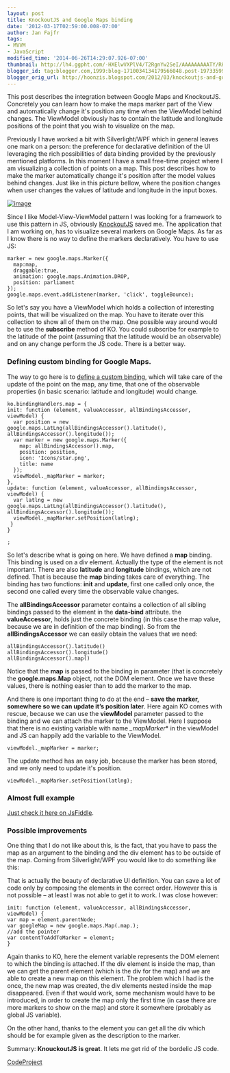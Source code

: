 ```yaml
---
layout: post
title: KnockoutJS and Google Maps binding
date: '2012-03-17T02:59:00.008-07:00'
author: Jan Fajfr
tags:
- MVVM
- JavaScript
modified_time: '2014-06-26T14:29:07.926-07:00'
thumbnail: http://lh4.ggpht.com/-HXElwVXPlV4/T2RgnYw2SeI/AAAAAAAAATY/RHL4H9fBXqw/s72-c/image_thumb.png?imgmax=800
blogger_id: tag:blogger.com,1999:blog-1710034134179566048.post-1973359973792824666
blogger_orig_url: http://hoonzis.blogspot.com/2012/03/knockoutjs-and-google-maps-binding.html
---
```

This post describes the integration between Google Maps and KnockoutJS.
Concretely you can learn how to make the maps marker part of the View
and automatically change it's position any time when the ViewModel
behind changes. The ViewModel obviously has to contain the latitude and
longitude positions of the point that you wish to visualize on the map.

Previously I have worked a bit with Silverlight/WPF which in general
leaves one mark on a person: the preference for declarative definition
of the UI leveraging the rich possibilities of data binding provided by
the previously mentioned platforms. In this moment I have a small
free-time project where I am visualizing a collection of points on a
map. This post describes how to make the marker automatically change
it's position after the model values behind changes. Just like in this
picture bellow, where the position changes when user changes the values
of latitude and longitude in the input boxes.

[![image](http://lh4.ggpht.com/-HXElwVXPlV4/T2RgnYw2SeI/AAAAAAAAATY/RHL4H9fBXqw/image_thumb.png?imgmax=800 "image")](http://lh6.ggpht.com/-KtZ1v4DOEl4/T2RgmGXhokI/AAAAAAAAATQ/rOq7ve_0OH8/s1600-h/image%25255B2%25255D.png)

Since I like Model-View-ViewModel pattern I was looking for a framework
to use this pattern in JS, obviously [KnockoutJS](http://knockoutjs.com)
saved me. The application that I am working on, has to visualize several
markers on Google Maps. As far as I know there is no way to define the
markers declaratively. You have to use JS:

``` 
marker = new google.maps.Marker({
  map:map,
  draggable:true,
  animation: google.maps.Animation.DROP,
  position: parliament
});
google.maps.event.addListener(marker, 'click', toggleBounce);
```

So let's say you have a ViewModel which holds a collection of
interesting points, that will be visualized on the map. You have to
iterate over this collection to show all of them on the map. One
possible way around would be to use the **subscribe** method of KO. You
could subscribe for example to the latitude of the point (assuming that
the latitude would be an observable) and on any change perform the JS
code. There is a better way.

### Defining custom binding for Google Maps.

The way to go here is to [define a custom
binding](http://knockoutjs.com/documentation/custom-bindings.html),
which will take care of the update of the point on the map, any time,
that one of the observable properties (in basic scenario: latitude and
longitude) would change.

``` 
ko.bindingHandlers.map = {
init: function (element, valueAccessor, allBindingsAccessor, viewModel) {
  var position = new google.maps.LatLng(allBindingsAccessor().latitude(), allBindingsAccessor().longitude());
  var marker = new google.maps.Marker({
    map: allBindingsAccessor().map,
    position: position,
    icon: 'Icons/star.png',
    title: name
  });
  viewModel._mapMarker = marker;
},
update: function (element, valueAccessor, allBindingsAccessor, viewModel) {
  var latlng = new google.maps.LatLng(allBindingsAccessor().latitude(), allBindingsAccessor().longitude());
  viewModel._mapMarker.setPosition(latlng);
 }
}
```

``` 
;
```

So let's describe what is going on here. We have defined a **map**
binding. This binding is used on a div element. Actually the type of the
element is not important. There are also **latitude** and **longitude**
bindings, which are not defined. That is because the **map** binding
takes care of everything. The binding has two functions: **init** and
**update**, first one called only once, the second one called every time
the observable value changes.

The **allBindingsAccessor** parameter contains a collection of all
sibling bindings passed to the element in the **data-bind** attribute.
the **valueAccessor**, holds just the concrete binding (in this case the
map value, because we are in definition of the map binding). So from the
**allBindingsAccessor** we can easily obtain the values that we need:

``` 
allBindingsAccessor().latitude()
allBindingsAccessor().longitude()
allBindingsAccessor().map()
```

Notice that the **map** is passed to the binding in parameter (that is
concretely the **google.maps.Map** object, not the DOM element. Once we
have these values, there is nothing easier than to add the marker to the
map.

And there is one important thing to do at the end – **save the marker,
somewhere so we can update it’s position later**. Here again KO comes
with rescue, because we can use the **viewModel** parameter passed to
the binding and we can attach the marker to the ViewModel. Here I
suppose that there is no existing variable with name *_mapMarker** in
the viewModel and JS can happily add the variable to the ViewModel.

``` 
viewModel._mapMarker = marker; 
```

The update method has an easy job, because the marker has been stored,
and we only need to update it's position.

``` 
viewModel._mapMarker.setPosition(latlng);
```

### Almost full example

[Just check it here on JsFiddle](http://jsfiddle.net/Wt3B8/23/).

### Possible improvements

One thing that I do not like about this, is the fact, that you have to
pass the map as an argument to the binding and the div element has to be
outside of the map. Coming from Silverlight/WPF you would like to do
something like this:

    
    
    

That is actually the beauty of declarative UI definition. You can save a
lot of code only by composing the elements in the correct order. However
this is not possible – at least I was not able to get it to work. I was
close however:

``` 
init: function (element, valueAccessor, allBindingsAccessor, viewModel) {
var map = element.parentNode;
var googleMap = new google.maps.Map(.map.);
//add the pointer
var contentToAddToMarker = element;
}
```

Again thanks to KO, here the element variable represents the DOM element
to which the binding is attached. If the div element is inside the map,
than we can get the parent element (which is the div for the map) and we
are able to create a new map on this element. The problem which I had is
the once, the new map was created, the div elements nested inside the
map disappeared. Even if that would work, some mechanism would have to
be introduced, in order to create the map only the first time (in case
there are more markers to show on the map) and store it somewhere
(probably as global JS variable).

On the other hand, thanks to the element you can get all the div which
should be for example given as the description to the marker.

Summary: **KnouckoutJS** **is great**. It lets me get rid of the
bordelic JS code.

[CodeProject](http://www.codeproject.com/script/Articles/BlogFeedList.aspx?amid=honga)

